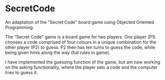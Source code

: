# SecretCode
An adaptation of the "Secret Code" board game using Objected Oriented Programming.

The "Secret Code" game is a board game for two players. One player (P1) chooses a code comprised of four colours in a unique combination for
the other player (P2) to guess. P2 then has ten turns to guess the code, while being given hints along the way (full rules in game). 

I have implemented the guessing function of the game, but am now working on the asking functionality, where the player sets a code and the computer tries to guess it.
